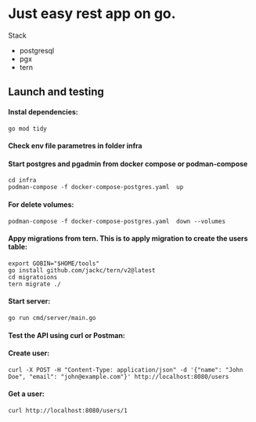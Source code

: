 # Just easy rest app on go.
Stack
- postgresql
- pgx
- tern
## Launch and testing
#### Instal dependencies:
```go mod tidy```
#### Check env file parametres in folder infra
#### Start postgres and pgadmin from docker compose or podman-compose
```
cd infra
podman-compose -f docker-compose-postgres.yaml  up
```
#### For delete volumes:
```
podman-compose -f docker-compose-postgres.yaml  down --volumes
```
#### Appy migrations from tern. This is to apply migration to create the users table:
```
export GOBIN="$HOME/tools"
go install github.com/jackc/tern/v2@latest
cd migratoions
tern migrate ./
```
#### Start server:
```
go run cmd/server/main.go
```
#### Test the API using curl or Postman:
#### Create user:
```
curl -X POST -H "Content-Type: application/json" -d '{"name": "John Doe", "email": "john@example.com"}' http://localhost:8080/users
```
#### Get a user:
```
curl http://localhost:8080/users/1
```
